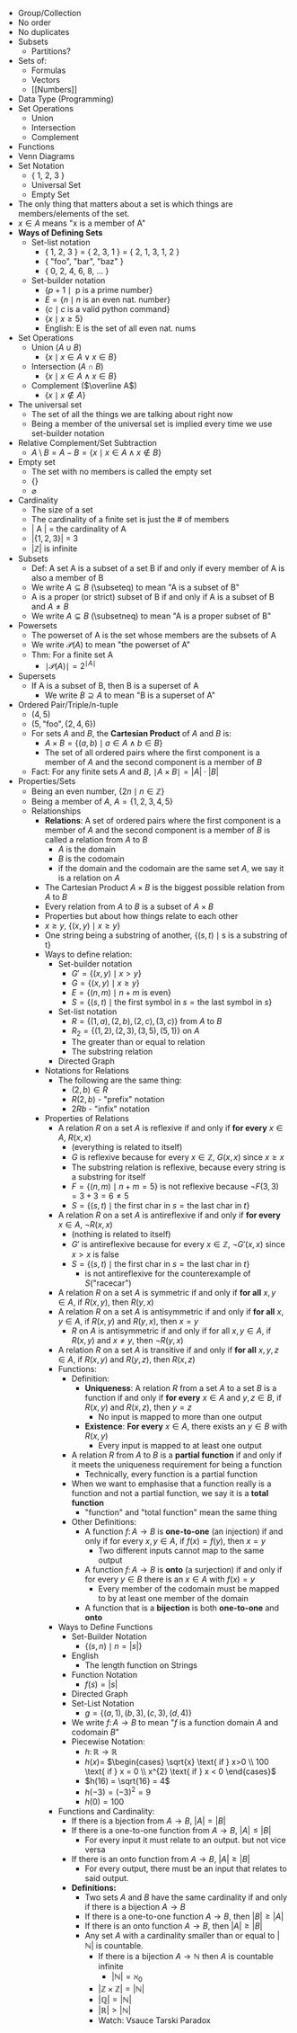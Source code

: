 - Group/Collection
- No order
- No duplicates
- Subsets
	- Partitions?
- Sets of:
	- Formulas
	- Vectors
	- [[Numbers]]
- Data Type (Programming)
- Set Operations
	- Union
	- Intersection
	- Complement
- Functions
- Venn Diagrams
- Set Notation
	- { 1, 2, 3 }
	- Universal Set
	- Empty Set
- The only thing that matters about a set is which things are members/elements of the set.
- $x \in A$ means "x is a member of A"
- **Ways of Defining Sets**
	- Set-list notation
		- { 1, 2, 3 } = { 2, 3, 1 } = { 2, 1, 3, 1, 2 }
		- { "foo", "bar", "baz" }
		- { 0, 2, 4, 6, 8, ... }
	- Set-builder notation
		- $\{p + 1 \mid \text{ p is a prime number}\}$
		- $E = \{n \mid n \text{ is an even nat. number}\}$
		- $\{c \mid c \text{ is a valid python command}\}$
		- $\{x \mid x \ge 5\}$
		- English: E is the set of all even nat. nums
- Set Operations
	- Union ($A \cup B$)
		- $\{x \mid x \in A \lor x \in B\}$
	- Intersection ($A \cap B$)
		- $\{x \mid x \in A \land x \in B\}$
	- Complement ($\overline A$)
		- $\{x \mid x \notin A\}$
- The universal set
	- The set of all the things we are talking about right now
	- Being a member of the universal set is implied every time we use set-builder notation
- Relative Complement/Set Subtraction
	- $A \setminus B = A - B = \{ x \mid x \in A \land x \notin B \}$
- Empty set
	- The set with no members is called the empty set
	- $\{\}$
	- $\varnothing$
- Cardinality
	- The size of a set
	- The cardinality of a finite set is just the # of members
	- | A | = the cardinality of A
	- |$\{1,2,3\}$| = 3
	- |$\mathbb{Z}$| is infinite
- Subsets
	- Def: A set A is a subset of a set B if and only if every member of A is also a member of B
	- We write $A \subseteq B$ (\\subseteq) to mean "A is a subset of B"
	- A is a proper (or strict) subset of B if and only if A is a subset of B and $A \neq B$
	- We write $A \subsetneq B$ (\\subsetneq) to mean "A is a proper subset of B"
- Powersets
	- The powerset of A is the set whose members are the subsets of A
	- We write $\mathcal{P} (A)$ to mean "the powerset of A"
	- Thm: For a finite set A
		- $\mid \mathcal{P} (A) \mid = 2^{\mid A \mid}$
- Supersets
	- If A is a subset of B, then B is a superset of A
		- We write $B \supseteq A$ to mean "B is a superset of A"
- Ordered Pair/Triple/n-tuple
	- $(4, 5)$
	- $(5, \text{"foo"}, \{2,4,6\})$
	- For sets $A$ and $B$, the **Cartesian Product** of $A$ and $B$ is:
		- $A \times B = \{(a,b) \mid a \in A \land b \in B\}$
		- The set of all ordered pairs where the first component is a member of $A$ and the second component is a member of $B$
	- Fact: For any finite sets $A$ and $B$, $\mid A \times B \mid = |A| \cdot |B|$
- Properties/Sets
	- Being an even number, $\{2n \mid n \in \mathbb{Z}\}$
	- Being a member of $A$, $A = \{1,2,3,4,5\}$
	- Relationships
		- **Relations**: A set of ordered pairs where the first component is a member of $A$ and the second component is a member of $B$ is called a relation from $A$ to $B$
			- $A$ is the domain
			- $B$ is the codomain
			- if the domain and the codomain are the same set $A$, we say it is a relation on $A$
		- The Cartesian Product $A \times B$ is the biggest possible relation from $A$ to $B$
		- Every relation from $A$ to $B$ is a subset of $A \times B$
		- Properties but about how things relate to each other
		- $x \geq y$, $\{(x,y) \mid x \geq y\}$
		- One string being a substring of another, $\{(s,t) \mid \text{s is a substring of t}\}$
		- Ways to define relation:
			- Set-builder notation
				- $G' = \{(x,y) \mid x > y\}$
				- $G = \{(x,y) \mid x \geq y\}$
				- $E = \{(n, m) \mid n + m \text{ is even}\}$
				- $S = \{(s,t) \mid \text{the first symbol in } s = \text{the last symbol in } s\}$
			- Set-list notation
				- $R = \{(1,a), (2,b), (2,c), (3,c)\} \text{ from } A \text{ to } B$
				- $R_2 = \{(1,2),(2,3),(3,5),(5,1)\} \text{ on } A$
				- The greater than or equal to relation
				- The substring relation
			- Directed Graph
		- Notations for Relations
			- The following are the same thing:
				- $(2,b) \in R$
				- $R(2,b)$ - "prefix" notation
				- $2Rb$ - "infix" notation
		- Properties of Relations
			- A relation $R$ on a set $A$ is reflexive if and only if **for every** $x \in A$, $R(x, x)$
				- (everything is related to itself)
				- $G$ is reflexive because for every $x \in \mathbb{Z}$, $G(x,x)$ since $x \geq x$
				- The substring relation is reflexive, because every string is a substring for itself
				- $F = \{(n,m) \mid n+m=5\}$ is not reflexive because $\neg F(3, 3) = 3+3 = 6 \neq 5$
				- $S = \{(s, t) \mid \text{the first char in } s = \text{the last char in } t\}$
			- A relation $R$ on a set $A$ is antireflexive if and only if **for every** $x \in A$, $\neg R(x,x)$
				- (nothing is related to itself)
				- $G'$ is antireflexive because for every $x \in \mathbb{Z}$, $\neg G'(x,x)$ since $x > x$ is false
				- $S = \{(s, t) \mid \text{the first char in } s = \text{the last char in } t\}$
					- is not antireflexive for the counterexample of $S(\text{"racecar"})$
			- A relation $R$ on a set $A$ is symmetric if and only if **for all** $x,y \in A$, if $R(x,y)$, then $R(y,x)$
			- A relation $R$ on a set $A$ is antisymmetric if and only if **for all** $x,y \in A$, if $R(x,y)$ and $R(y,x)$, then $x = y$
				- $R$ on $A$ is antisymmetric if and only if for all $x,y \in A$, if $R(x,y)$ and $x \neq y$, then $\neg R(y,x)$
			- A relation $R$ on a set $A$ is transitive if and only if **for all** $x,y,z \in A$, if $R(x,y)$ and $R(y,z)$, then $R(x,z)$
			- Functions:
				- Definition:
					- **Uniqueness**: A relation $R$ from a set $A$ to a set $B$ is a function if and only if **for every** $x \in A$ and $y,z \in B$, if $R(x,y)$ and $R(x,z)$, then $y = z$
						- No input is mapped to more than one output
					- **Existence**: **For every** $x \in A$, there exists an $y \in B$ with $R(x,y)$
						- Every input is mapped to at least one output
				- A relation $R$ from $A$ to $B$ is a **partial function** if and only if it meets the uniqueness requirement for being a function
					- Technically, every function is a partial function
				- When we want to emphasise that a function really is a function and not a partial function, we say it is a **total function**
					- "function" and "total function" mean the same thing
				- Other Definitions:
					- A function $f \colon A \rightarrow B$ is **one-to-one** (an injection) if and only if for every $x,y \in A$, if $f(x) = f(y)$, then $x=y$
						- Two different inputs cannot map to the same output
					- A function $f \colon A \rightarrow B$ is **onto** (a surjection) if and only if for every $y \in B$ there is an $x \in A$ with $f(x) = y$
						- Every member of the codomain must be mapped to by at least one member of the domain
					- A function that is a **bijection** is both **one-to-one** and **onto**
			- Ways to Define Functions
				- Set-Builder Notation
					- $\{(s,n) \mid n = |s|\}$
				- English
					- The length function on Strings
				- Function Notation
					- $f(s) = |s|$
				- Directed Graph
				- Set-List Notation
					- $g = \{(a,1),(b,3),(c,3),(d,4)\}$
				- We write $f \colon A \rightarrow B$ to mean "$f$ is a function domain $A$ and codomain $B$"
				- Piecewise Notation:
					- $h \colon \mathbb{R} \rightarrow \mathbb{R}$
					- $h(x) =$ $\begin{cases} \sqrt{x} \text{ if } x>0 \\ 100 \text{ if } x = 0 \\ x^{2} \text{ if } x < 0 \end{cases}$
					- $h(16) = \sqrt{16} = 4$
					- $h(-3) = (-3)^2 = 9$
					- $h(0) = 100$
			- Functions and Cardinality:
				- If there is a bjection from $A \rightarrow B$, $|A| = |B|$
				- If there is a one-to-one function from $A \rightarrow B$, $|A| \leq |B|$
					- For every input it must relate to an output. but not vice versa
				- If there is an onto function from $A \rightarrow B$, $|A| \geq |B|$
					- For every output, there must be an input that relates to said output.
				- **Definitions:**
					- Two sets $A$ and $B$ have the same cardinality if and only if there is a bijection $A \rightarrow B$
					- If there is a one-to-one function $A \rightarrow B$, then $|B| \geq |A|$
					- If there is an onto function $A \rightarrow B$, then $|A| \geq |B|$
					- Any set $A$ with a cardinality smaller than or equal to $|\mathbb{N}|$ is countable.
						- If there is a bijection $A \rightarrow \mathbb{N}$ then $A$ is countable infinite
							- $|\mathbb{N}| = \aleph_0$ 
						- $|\mathbb{Z} \times \mathbb{Z}| = |\mathbb{N}|$
						- $|\mathbb{Q}| = |\mathbb{N}|$
						- $|\mathbb{R}| > |\mathbb{N}|$
						- Watch: Vsauce Tarski Paradox